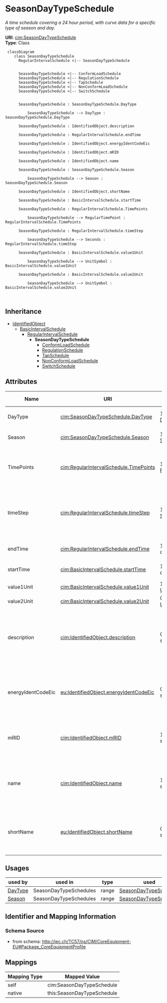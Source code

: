 # SeasonDayTypeSchedule


_A time schedule covering a 24 hour period, with curve data for a specific type of season and day._





**URI**: [cim:SeasonDayTypeSchedule](http://iec.ch/TC57/CIM100#SeasonDayTypeSchedule)<br />
**Type**: Class




```mermaid
 classDiagram
    class SeasonDayTypeSchedule
      RegularIntervalSchedule <|-- SeasonDayTypeSchedule
      

      SeasonDayTypeSchedule <|-- ConformLoadSchedule
      SeasonDayTypeSchedule <|-- RegulationSchedule
      SeasonDayTypeSchedule <|-- TapSchedule
      SeasonDayTypeSchedule <|-- NonConformLoadSchedule
      SeasonDayTypeSchedule <|-- SwitchSchedule
      
      
      SeasonDayTypeSchedule : SeasonDayTypeSchedule.DayType
        
          SeasonDayTypeSchedule --> DayType : SeasonDayTypeSchedule.DayType
        
      SeasonDayTypeSchedule : IdentifiedObject.description
        
      SeasonDayTypeSchedule : RegularIntervalSchedule.endTime
        
      SeasonDayTypeSchedule : IdentifiedObject.energyIdentCodeEic
        
      SeasonDayTypeSchedule : IdentifiedObject.mRID
        
      SeasonDayTypeSchedule : IdentifiedObject.name
        
      SeasonDayTypeSchedule : SeasonDayTypeSchedule.Season
        
          SeasonDayTypeSchedule --> Season : SeasonDayTypeSchedule.Season
        
      SeasonDayTypeSchedule : IdentifiedObject.shortName
        
      SeasonDayTypeSchedule : BasicIntervalSchedule.startTime
        
      SeasonDayTypeSchedule : RegularIntervalSchedule.TimePoints
        
          SeasonDayTypeSchedule --> RegularTimePoint : RegularIntervalSchedule.TimePoints
        
      SeasonDayTypeSchedule : RegularIntervalSchedule.timeStep
        
          SeasonDayTypeSchedule --> Seconds : RegularIntervalSchedule.timeStep
        
      SeasonDayTypeSchedule : BasicIntervalSchedule.value1Unit
        
          SeasonDayTypeSchedule --> UnitSymbol : BasicIntervalSchedule.value1Unit
        
      SeasonDayTypeSchedule : BasicIntervalSchedule.value2Unit
        
          SeasonDayTypeSchedule --> UnitSymbol : BasicIntervalSchedule.value2Unit
        
      
```





## Inheritance
* [IdentifiedObject](IdentifiedObject.md)
    * [BasicIntervalSchedule](BasicIntervalSchedule.md)
        * [RegularIntervalSchedule](RegularIntervalSchedule.md)
            * **SeasonDayTypeSchedule**
                * [ConformLoadSchedule](ConformLoadSchedule.md)
                * [RegulationSchedule](RegulationSchedule.md)
                * [TapSchedule](TapSchedule.md)
                * [NonConformLoadSchedule](NonConformLoadSchedule.md)
                * [SwitchSchedule](SwitchSchedule.md)



## Attributes


| Name | URI | Cardinality and Range | Description | Inheritance |
| ---  | --- | --- | --- | --- |
| DayType | [cim:SeasonDayTypeSchedule.DayType](http://iec.ch/TC57/CIM100#SeasonDayTypeSchedule.DayType) | 1..1 <br />  [DayType](DayType.md)  | DayType for the Schedule | direct |
| Season | [cim:SeasonDayTypeSchedule.Season](http://iec.ch/TC57/CIM100#SeasonDayTypeSchedule.Season) | 1..1 <br />  [Season](Season.md)  | Season for the Schedule | direct |
| TimePoints | [cim:RegularIntervalSchedule.TimePoints](http://iec.ch/TC57/CIM100#RegularIntervalSchedule.TimePoints) | 1..* <br />  [RegularTimePoint](RegularTimePoint.md)  | The regular interval time point data values that define this schedule | [RegularIntervalSchedule](RegularIntervalSchedule.md) |
| timeStep | [cim:RegularIntervalSchedule.timeStep](http://iec.ch/TC57/CIM100#RegularIntervalSchedule.timeStep) | 1..1 <br />  [Seconds](Seconds.md)  | The time between each pair of subsequent regular time points in sequence orde... | [RegularIntervalSchedule](RegularIntervalSchedule.md) |
| endTime | [cim:RegularIntervalSchedule.endTime](http://iec.ch/TC57/CIM100#RegularIntervalSchedule.endTime) | 1..1 <br />  date  | The time for the last time point | [RegularIntervalSchedule](RegularIntervalSchedule.md) |
| startTime | [cim:BasicIntervalSchedule.startTime](http://iec.ch/TC57/CIM100#BasicIntervalSchedule.startTime) | 1..1 <br />  date  | The time for the first time point | [BasicIntervalSchedule](BasicIntervalSchedule.md) |
| value1Unit | [cim:BasicIntervalSchedule.value1Unit](http://iec.ch/TC57/CIM100#BasicIntervalSchedule.value1Unit) | 1..1 <br />  [UnitSymbol](UnitSymbol.md)  | Value1 units of measure | [BasicIntervalSchedule](BasicIntervalSchedule.md) |
| value2Unit | [cim:BasicIntervalSchedule.value2Unit](http://iec.ch/TC57/CIM100#BasicIntervalSchedule.value2Unit) | 0..1 <br />  [UnitSymbol](UnitSymbol.md)  | Value2 units of measure | [BasicIntervalSchedule](BasicIntervalSchedule.md) |
| description | [cim:IdentifiedObject.description](http://iec.ch/TC57/CIM100#IdentifiedObject.description) | 0..1 <br />  string  | The description is a free human readable text describing or naming the object | [IdentifiedObject](IdentifiedObject.md) |
| energyIdentCodeEic | [eu:IdentifiedObject.energyIdentCodeEic](http://iec.ch/TC57/CIM100-European#IdentifiedObject.energyIdentCodeEic) | 0..1 <br />  string  | The attribute is used for an exchange of the EIC code (Energy identification ... | [IdentifiedObject](IdentifiedObject.md) |
| mRID | [cim:IdentifiedObject.mRID](http://iec.ch/TC57/CIM100#IdentifiedObject.mRID) | 1..1 <br />  string  | Master resource identifier issued by a model authority | [IdentifiedObject](IdentifiedObject.md) |
| name | [cim:IdentifiedObject.name](http://iec.ch/TC57/CIM100#IdentifiedObject.name) | 1..1 <br />  string  | The name is any free human readable and possibly non unique text naming the o... | [IdentifiedObject](IdentifiedObject.md) |
| shortName | [eu:IdentifiedObject.shortName](http://iec.ch/TC57/CIM100-European#IdentifiedObject.shortName) | 0..1 <br />  string  | The attribute is used for an exchange of a human readable short name with len... | [IdentifiedObject](IdentifiedObject.md) |





## Usages

| used by | used in | type | used |
| ---  | --- | --- | --- |
| [DayType](DayType.md) | SeasonDayTypeSchedules | range | [SeasonDayTypeSchedule](SeasonDayTypeSchedule.md) |
| [Season](Season.md) | SeasonDayTypeSchedules | range | [SeasonDayTypeSchedule](SeasonDayTypeSchedule.md) |






## Identifier and Mapping Information







### Schema Source


* from schema: http://iec.ch/TC57/ns/CIM/CoreEquipment-EU#Package_CoreEquipmentProfile





## Mappings

| Mapping Type | Mapped Value |
| ---  | ---  |
| self | cim:SeasonDayTypeSchedule |
| native | this:SeasonDayTypeSchedule |




